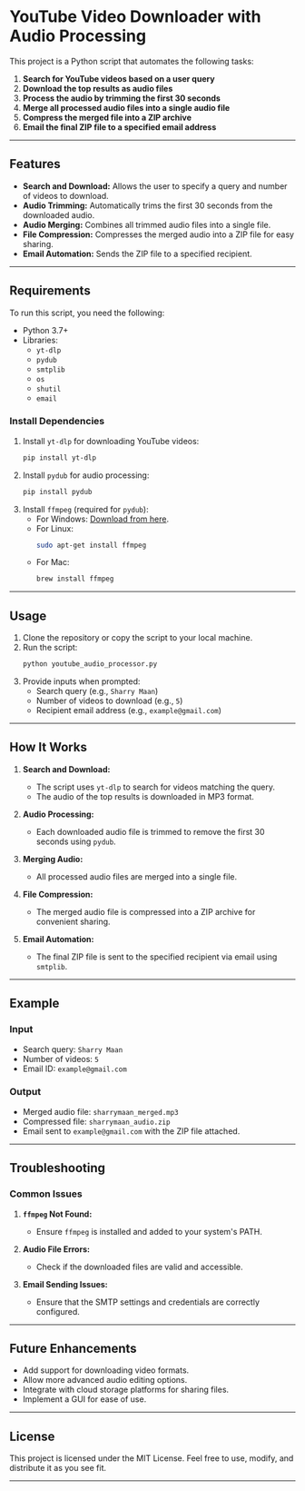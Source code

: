 # YouTube Video Downloader with Audio Processing

This project is a Python script that automates the following tasks:

1. **Search for YouTube videos based on a user query**
2. **Download the top results as audio files**
3. **Process the audio by trimming the first 30 seconds**
4. **Merge all processed audio files into a single audio file**
5. **Compress the merged file into a ZIP archive**
6. **Email the final ZIP file to a specified email address**

---

## Features

- **Search and Download:** Allows the user to specify a query and number of videos to download.
- **Audio Trimming:** Automatically trims the first 30 seconds from the downloaded audio.
- **Audio Merging:** Combines all trimmed audio files into a single file.
- **File Compression:** Compresses the merged audio into a ZIP file for easy sharing.
- **Email Automation:** Sends the ZIP file to a specified recipient.

---

## Requirements

To run this script, you need the following:

- Python 3.7+
- Libraries:
  - `yt-dlp`
  - `pydub`
  - `smtplib`
  - `os`
  - `shutil`
  - `email`

### Install Dependencies

1. Install `yt-dlp` for downloading YouTube videos:
   ```bash
   pip install yt-dlp
   ```
2. Install `pydub` for audio processing:
   ```bash
   pip install pydub
   ```
3. Install `ffmpeg` (required for `pydub`):
   - For Windows: [Download from here](https://ffmpeg.org/download.html).
   - For Linux:
     ```bash
     sudo apt-get install ffmpeg
     ```
   - For Mac:
     ```bash
     brew install ffmpeg
     ```

---

## Usage

1. Clone the repository or copy the script to your local machine.
2. Run the script:
   ```bash
   python youtube_audio_processor.py
   ```
3. Provide inputs when prompted:
   - Search query (e.g., `Sharry Maan`)
   - Number of videos to download (e.g., `5`)
   - Recipient email address (e.g., `example@gmail.com`)

---

## How It Works

1. **Search and Download:**
   - The script uses `yt-dlp` to search for videos matching the query.
   - The audio of the top results is downloaded in MP3 format.

2. **Audio Processing:**
   - Each downloaded audio file is trimmed to remove the first 30 seconds using `pydub`.

3. **Merging Audio:**
   - All processed audio files are merged into a single file.

4. **File Compression:**
   - The merged audio file is compressed into a ZIP archive for convenient sharing.

5. **Email Automation:**
   - The final ZIP file is sent to the specified recipient via email using `smtplib`.

---

## Example

### Input
- Search query: `Sharry Maan`
- Number of videos: `5`
- Email ID: `example@gmail.com`

### Output
- Merged audio file: `sharrymaan_merged.mp3`
- Compressed file: `sharrymaan_audio.zip`
- Email sent to `example@gmail.com` with the ZIP file attached.

---

## Troubleshooting

### Common Issues

1. **`ffmpeg` Not Found:**
   - Ensure `ffmpeg` is installed and added to your system's PATH.

2. **Audio File Errors:**
   - Check if the downloaded files are valid and accessible.

3. **Email Sending Issues:**
   - Ensure that the SMTP settings and credentials are correctly configured.

---

## Future Enhancements

- Add support for downloading video formats.
- Allow more advanced audio editing options.
- Integrate with cloud storage platforms for sharing files.
- Implement a GUI for ease of use.

---

## License

This project is licensed under the MIT License. Feel free to use, modify, and distribute it as you see fit.

---